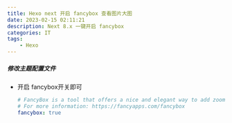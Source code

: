 ```yaml
---
title: Hexo next 开启 fancybox 查看图片大图
date: 2023-02-15 02:11:21
description: Next 8.x 一键开启 fancybox
categories: IT
tags:
    - Hexo
---
```


##### 修改主题配置文件

- 开启 fancybox开关即可

    ```yml
    # FancyBox is a tool that offers a nice and elegant way to add zooming functionality for images.
    # For more information: https://fancyapps.com/fancybox
    fancybox: true
    ```

